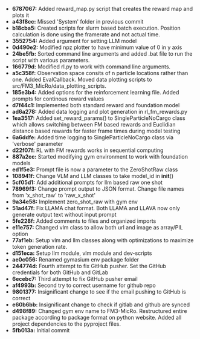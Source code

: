 - **6787067:** Added reward_map.py script that creates the reward map and plots it
- **a43f8cc:** Missed 'System' folder in previous commit
- **b18cba5:** Created scripts for slurm based batch execution. Position calculation is done using the framerate and not actual time.
- **3552754:** Added argument for setting LLM model
- **0d490e2:** Modified npz plotter to have minimum value of 0 in y axis
- **24be5fb:** Sorted command line arguments and added .bat file to run the script with various parameters.
- **166779d:** Modified rl.py to work with command line arguments.
- **a5c358f:** Observation space consits of n particle locations rather than one. Added EvalCallback. Moved data plotting scripts to src/FM3_MicRo/data_plotting_scripts.
- **185e3b4:** Added options for the reinforcement learning file. Added prompts for continous reward values
- **d7f44c1:** Implemented both standard reward and foundation model
- **ad6a278:** Added data logging and plot generation in rl_fm_rewards.py
- **1ea3517:** Added set_reward_params() to SingleParticleNoCargo class which allows switching between FM based rewards and Euclidian distance based rewards for faster frame times during model testing
- **6a6ddfe:** Added time logging to SingleParticleNoCargo class via 'verbose' parameter
- **d22f07f:** RL with FM rewards works in sequential computing
- **887a2cc:** Started modifying gym environment to work with foundation models
- **ed1f5e3:** Prompt file is now a parameter to the ZeroShotRaw class
- **108941f:** Change VLM and LLM classes to take model_id in __init__()
- **5cf05d1:** Add additional prompts for llm based raw one shot
- **78969f3:** Change prompt output to JSON format. Change file names from 'x_shot_raw' to 'raw_x_shot'
- **9a34e58:** Implement zero_shot_raw with gym env
- **51ad47f:** Fix LLAMA chat format. Both LLAMA and LLAVA now only generate output text without input prompt
- **5fe228f:** Added comments to files and organized imports
- **e11e757:** Changed vlm class to allow both url and image as array/PIL option
- **77af1eb:** Setup vlm and llm classes along with optimizations to maximize token generation rate.
- **d151eca:** Setup llm module, vlm module and dev-scripts
- **ae0c056:** Renamed gymasium env package folder
- **244774d:** Fourth attempt to fix GitHub pusher. Set the GitHub credentials for both GitHub and GitLab
- **6ecebc7:** Third attempt to fix GitHub pusher email
- **af4993b:** Second try to correct username for github repo
- **9801377:** Insignificant change to see if the email pushing to GitHub is correct
- **e60b6bb:** Insignificant change to check if gitlab and github are synced
- **d498f89:** Changed gym env name to FM3-MicRo. Restructured entire package according to package format on python website. Added all project dependencies to the pyproject files.
- **5fb013a:** Initial commit
